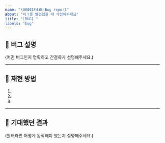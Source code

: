 ```yaml
---
name: "\U0001F41B Bug report"
about: "버그를 발견했을 때 작성해주세요"
title: "[BUG] "
labels: "bug"
---
```


## 🐛 버그 설명

(어떤 버그인지 명확하고 간결하게 설명해주세요.)

---

## 🐾 재현 방법

1.
2.
3.

---

## 🤔 기대했던 결과

(원래라면 어떻게 동작해야 했는지 설명해주세요.)